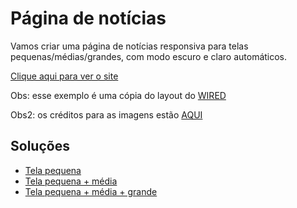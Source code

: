 # Página de notícias

Vamos criar uma página de notícias responsiva para telas pequenas/médias/grandes, com modo escuro e claro automáticos.

[Clique aqui para ver o site](https://htmlpreview.github.io/?https://github.com/dlucredio/cursoweb2/blob/main/css/laboratorio2/siteFinal/index.html)

Obs: esse exemplo é uma cópia do layout do [WIRED](https://www.wired.com/)

Obs2: os créditos para as imagens estão [AQUI](creditos.md)

## Soluções

* [Tela pequena](passo1.md)
* [Tela pequena + média](passo2.md)
* [Tela pequena + média + grande](passo3.md)
